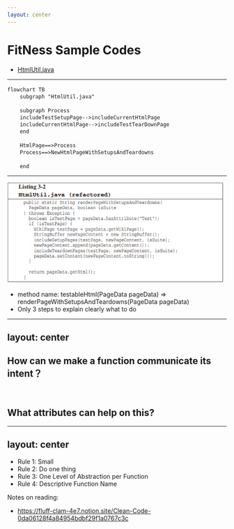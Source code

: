 ```yaml
---
layout: center
---
```


# FitNess Sample Codes
- [HtmlUtil.java](https://kingland.atlassian.net/wiki/spaces/~fralv%40ksd.kingland.cc/pages/123241624/Clean+Code+-+Function)

<!-- 
书中的第三章的内容比较多，为了便于大家理解和掌握，我们会分成多节课程来讲解，这节课只会涉及到第三章的一部分内容。

与其说是课程，不如说是咱们大家一起学习一下书中的内容。 课程内容也主要是书中的原本的内容， 原汁原味，没有做个人加工输出，但是对于书中一些理论性的东西，我只是分享一下我个人的经验以便理论落地。

大家可以看一下书中提供的样例代码，可以尝试着是否可以在几分钟内知道它到底要做什么事情。可能有点同学已经看过了，那也默默的再看不一边，不许砸场子哈。


为了方便大家理解代码，我可以额外一点信息关于Fitness这个框架
Fitness是一个集成测试框架。
Fitness本身就是一个Wiki系统，可以通过Wiki来管理我们的测试用例和展示测试结果，最后生成report的展示。 Wiki 是一个网上共同协作的超文本系统。

Fitness其中一部分就是wiki， 在页面上展示test case 和 test suit。

但是，有了这相关背景，我们也只是大概知道，好像是构建一个测试页面，但是我们还是很难在短时间内请了解清楚这其中的一些细节。

更何况当我们在对相关背景不太熟悉的情况下，阅读起来这样的代码会更加困难。

那这段代码到底做了什么样的事情， 在几分钟内并且是第一次读这段代码的同学， 有谁可以说下。
-->

---

```mermaid {scale: 0.9}
flowchart TB
    subgraph "HtmlUtil.java"

    subgraph Process
    includeTestSetupPage-->includeCurrentHtmlPage
    includeCurrentHtmlPage-->includeTestTearDownPage
    end

    HtmlPage==>Process
    Process==>NewHtmlPageWithSetupsAndTeardowns

    end
```

<!-- 

我是读了好一会才完全明白它到底要做什么，在很快速的浏览一遍后，我只是大概清楚好像是和测试页面相关的东西。

其实这么一大坨的代码，也就是仅仅是完成了一件很简单的事情，就是输入一个测试页面，然后函数会给这个测试页面首尾分别加上setuppage和teardownpage，然后返回回去。

现在我们大概清楚了这个方法所做的事情，我们一起简单的过一下这个代码的内容。
...
1. 首先判断这是不是一个测试页面，如果不是什么都不做就返回
2. 是的话，继续。。。。
...
那按照上面图中的流程, 作者给我们做了一下简单的代码重构， 我们来看看效果
-->

---

<img src="/images/Listing 3-2.PNG" class="m-1 h-60 rounded shadow" />

- method name: testableHtml(PageData pageData) => renderPageWithSetupsAndTeardowns(PageData pageData)
- Only 3 steps to explain clearly what to do

<!-- 
这是重构后的代码，它都做了什么样的重构
1. 一是重新修改方法名字，以动词开头来清晰地表达它要做的事情。
2. 二是将suitsetup和setup page的相关操作都重新定义到include
SetupPages()方法里， 将teardown和suitteardown page的相关操作都重新定义到了includeTeardownpages()
3. 这样在这个方法种，仅仅是通过简单的几步走，就可以清楚这个方法到底要做什么。这样它首先需要判断一下，这个页面是一个test page，然后，才需要去设置setup和teardown，否则什么都不做，原封不动的返回这个页面。
-->

---
layout: center
---

## How can we make a function communicate its intent？

<br>

## What attributes can help on this?

<!-- 
- 那么我们怎么能让函数方法清晰的表达它的意图
- 有什么样的属性可以帮助我们呢
-->
---
layout: center
---

- Rule 1: Small
- Rule 2: Do one thing
- Rule 3: One Level of Abstraction per Function
- Rule 4: Descriptive Function Name


Notes on reading:
- https://fluff-clam-4e7.notion.site/Clean-Code-0da06128f4a84954bdbf29f1a0767c3c

<!-- 
- 这是我们今天要讲的主要内容，small ***
- 这只是第三章的一部分内容， 第三章内容理解起来还是需要好好花点时间的，我们一步一步来
- 同样提供了个人的读书笔记，快餐版， 建议是在已经读完书后有一定的理解后，再想快速浏览使用，而不是只看这个笔记，不读书。 快餐版是无法代替你在读书过程中自己的体会的。
-->